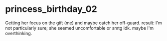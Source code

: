 # princess_birthday_02
Getting her focus on the gift (me) and maybe catch her off-guard.
result: I'm not particularly sure; she seemed uncomfortable or smtg idk. maybe I'm overthinking.